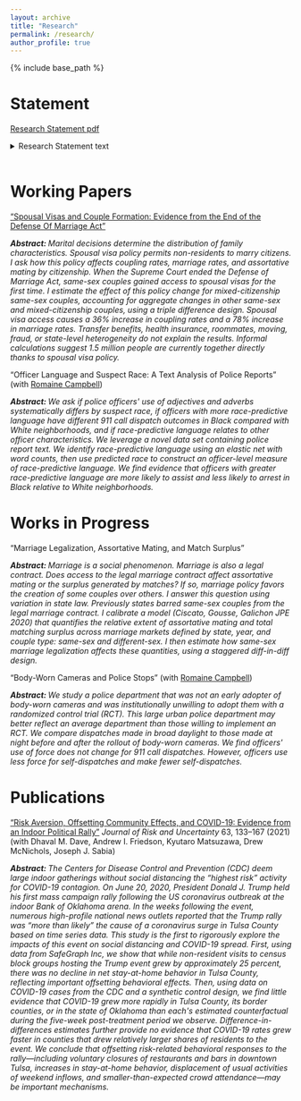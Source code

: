 ```yaml
---
layout: archive
title: "Research"
permalink: /research/
author_profile: true
---
```


{% include base_path %}

Statement 
======

[Research Statement pdf](https://credpath.github.io/files/Redpath_Research_Statement.pdf)

<details>
  
  <summary>Research Statement text</summary> 

  <br>
  
I am an applied economist. I use modern econometric methods to answer empirical, policy-relevant, thought-provoking questions. My research to date studies two broad questions: 
  <ul type="circle"> 
    <li> How does marriage policy affect coupling? </li>
    <li> How can we reduce racial disparities in policing outcomes? </li>
	</ul>
In the future, I will continue researching issues of great social and policy relevance. <br> <br>

### Economics of the Household<br>

Recent legal, social, and demographic changes make marriage and cohabitation increasingly distinct and give same-sex couples the right to marry. These changes provide policy variation that lends itself to answering causal questions about marriage policy. Along with the popularity of marriage, the importance of child-rearing, and household decision-making, these changes also affirm the importance of continued research on the topic of marriage.<br> <br>

I leverage a change in the federal government's definition of spouse to estimate how spousal visa policy affects couple formation and marriage rates in my job market paper, “Spousal Visas and Couple Formation: Evidence from the End of the Defense Of Marriage Act.” By recognizing same-sex spouses, the federal government gives same-sex couples access to spousal visas for the first time and legalizes same-sex marriage for non-permanent residents. In response, the marriage and coupling rates for same-sex couples with a citizen and non-citizen partner increase dramatically. <br> <br>

My job market paper is the first to study an extensive margin change in access to spousal visas. I use a difference-in-differences-in-differences design to estimate the treatment-on-the-treated effect of the policy on coupling and marriage rates. Same-sex couples with a citizen partner and a non-citizen partner are the treatment group. The triple difference design removes selection bias due to coupling trends in other same-sex or mixed-citizenship couples. I also implement this with a Poisson count model. This has two advantages. First, the log-linear relationship permits interpreting the estimates as effects on <i>rates</i> in addition to counts. Second, unlike other log-linear models, the Poisson model preserves zeros in the outcome variable, so the sample maintains representativeness.<br> <br>

I find that access to spousal visas causes an increase in coupling rates by 36% and marriage rates by 78%. Hence, spousal visa policy substantially benefits non-permanent residents with citizen partners. Back-of-the-envelope calculations suggest that millions of people directly have their current partners thanks to spousal visa policy. <br> <br>

Legalizing same-sex marriage provides fertile ground for promising empirical research on the effects of marriage. I plan to leverage this variation in future research. In my current early-stage work, I ask if access to the legal marriage contract affects assortative mating or the surplus generated by matches. If so, marriage law favors the creation of some couples over others. I answer this question using variation in state-level same-sex marriage legalization. I calibrate a model (Ciscato, Galichon, Goussé JPE 2020) that quantifies the relative extent of assortative mating and matching surplus across marriage markets. State, year, and couple type (same-sex, different-sex) define the marriage markets. I then estimate how same-sex marriage legalization affects these quantities, using a staggered difference-in-differences design.<br> <br>

My research adds to the contemporary marriage literature that recognizes the distinction between cohabitation and the legal marriage contract. Underappreciating this distinction can confuse analyses of marriage. My research also reframes the experiences of the LGBTQ+ population. In addition to understanding this understudied population, we can learn about significant policies that impact everyone. <br> <br>

### Economics of Crime and Policing<br>

Policing is a substantial expense for municipalities, and there is growing concern regarding the outcomes of policing. Heated public debate over crime and policing demonstrates the urgent need for research on these topics. <br> <br>

My co-author, Romaine Campbell, and I have detailed administrative data from a large urban police department in the United States. We exploit these data to gain policy-relevant insight into police officer behavior. <br> <br>

In our working paper, “Officer Language and Suspect Race: A Text Analysis of Police Reports,” we construct an officer-level measure of text-based racial slant. We then leverage the random assignment of officers to 911 call dispatches to estimate the effect of police officer racial slant on arrest probability. Preliminary results suggest that officers exhibiting racial slant make disproportionately more arrests in white neighborhoods. <br> <br>

To create the measure of racial slant, I use Natural Language Processing: machine learning methods that allow me to use text as data. I use adjectives and adverbs from thousands of police reports to predict the observed suspect race with an elastic net logistic regression. The elastic net optimally combines \(\ell_1\) (lasso) and \(\ell_2\) (ridge) penalties on the word coefficients, setting many to zero. Therefore, the machine learning model implicitly pinpoints words that encode suspect race and neutral words. We interpret the closeness of the predicted and true suspect race as a measure of a police report's ability to encode race implicitly.<br> <br>

In work-in-progress, we use these administrative data to estimate the effect of body-worn cameras on dispatch outcomes. The police department we work with was not an early adopter of body-worn cameras and was institutionally unwilling to adopt them with a randomized control trial. Therefore, it may reflect an average police department better than one willing to implement a randomized control trial. We compare dispatches made in broad daylight to those made at night before and after the rollout of body-worn cameras, using a difference-in-differences design. Preliminary results suggest that requiring officers to wear cameras changes their propensity to initiate interactions with civilians. <br> <br>

Our research contributes to a growing literature on policing. We hope to provide much-needed evidence on effective policing to help policy-makers find appropriate solutions to pressing problems.<br> <br>

### Future Directions<br>

I plan to further develop my text analysis skills in future research projects. These methods are increasingly popular in social science and develop our econometric toolkit to tap into the world of text. I am also grateful for the new difference-in-differences literature clarifying how to implement staggered treatment designs. These designs fit many meaningful contexts. I plan to continue to employ these and other methods to estimate credible causal effects of meaningful policies.<br>

</details> 

<br>


Working Papers
======

[“Spousal Visas and Couple Formation: Evidence from the End of the Defense Of Marriage Act”](https://osf.io/preprints/socarxiv/mzuwe/
) <br>

<b> <i> Abstract: </i> </b> *Marital decisions determine the distribution of family characteristics. Spousal visa policy permits non-residents to marry citizens. I ask how this policy affects coupling rates, marriage rates, and assortative mating by citizenship. When the Supreme Court ended the Defense of Marriage Act, same-sex couples gained access to spousal visas for the first time. I estimate the effect of this policy change for mixed-citizenship same-sex couples, accounting for aggregate changes in other same-sex and mixed-citizenship couples, using a triple difference design. Spousal visa access causes a 36% increase in coupling rates and a 78% increase in marriage rates. Transfer benefits, health insurance, roommates, moving, fraud, or state-level heterogeneity do not explain the results. Informal calculations suggest 1.5 million people are currently together directly thanks to spousal visa policy.* <br>


“Officer Language and Suspect Race: A Text Analysis of Police Reports” (with [Romaine Campbell](https://economics.harvard.edu/people/romaine-campbell))<br>

<b> <i> Abstract: </i> </b> *We ask if police officers' use of adjectives and adverbs systematically differs by suspect race, if officers with more race-predictive language have different 911 call dispatch outcomes in Black compared with White neighborhoods, and if race-predictive language relates to other officer characteristics. We leverage a novel data set containing police report text. We identify race-predictive language using an elastic net with word counts, then use predicted race to construct an officer-level measure of race-predictive language. We find evidence that officers with greater race-predictive language are more likely to assist and less likely to arrest in Black relative to White neighborhoods.* <br>


Works in Progress
======

“Marriage Legalization, Assortative Mating, and Match Surplus”<br>

<b> <i> Abstract: </i> </b> *Marriage is a social phenomenon. Marriage is also a legal contract. Does access to the legal marriage contract affect assortative mating or the surplus generated by matches? If so, marriage policy favors the creation of some couples over others. I answer this question using variation in state law. Previously states barred same-sex couples from the legal marriage contract. I calibrate a model (Ciscato, Gousse, Galichon JPE 2020) that quantifies the relative extent of assortative mating and total matching surplus across marriage markets defined by state, year, and couple type: same-sex and different-sex. I then estimate how same-sex marriage legalization affects these quantities, using a staggered diff-in-diff design.*  <br>

“Body-Worn Cameras and Police Stops” (with [Romaine Campbell](https://economics.harvard.edu/people/romaine-campbell))<br>

<b> <i> Abstract: </i> </b> *We study a police department that was not an early adopter of body-worn cameras and was institutionally unwilling to adopt them with a randomized control trial (RCT). This large urban police department may better reflect an average department than those willing to implement an RCT. We compare dispatches made in broad daylight to those made at night before and after the rollout of body-worn cameras. We find officers' use of force does not change for 911 call dispatches. However, officers use less force for self-dispatches and make fewer self-dispatches.* <br>


Publications
======

[“Risk Aversion, Offsetting Community Effects, and COVID-19: Evidence from an Indoor Political Rally”](https://link.springer.com/article/10.1007/s11166-021-09359-4) *Journal of Risk and Uncertainty* 63, 133–167 (2021) (with Dhaval M. Dave, Andrew I. Friedson, Kyutaro Matsuzawa, Drew McNichols, Joseph J. Sabia)<br>

<b> <i> Abstract: </i> </b> *The Centers for Disease Control and Prevention (CDC) deem large indoor gatherings without social distancing the “highest risk” activity for COVID-19 contagion. On June 20, 2020, President Donald J. Trump held his first mass campaign rally following the US coronavirus outbreak at the indoor Bank of Oklahoma arena. In the weeks following the event, numerous high-profile national news outlets reported that the Trump rally was “more than likely” the cause of a coronavirus surge in Tulsa County based on time series data. This study is the first to rigorously explore the impacts of this event on social distancing and COVID-19 spread. First, using data from SafeGraph Inc, we show that while non-resident visits to census block groups hosting the Trump event grew by approximately 25 percent, there was no decline in net stay-at-home behavior in Tulsa County, reflecting important offsetting behavioral effects. Then, using data on COVID-19 cases from the CDC and a synthetic control design, we find little evidence that COVID-19 grew more rapidly in Tulsa County, its border counties, or in the state of Oklahoma than each's estimated counterfactual during the five-week post-treatment period we observe. Difference-in-differences estimates further provide no evidence that COVID-19 rates grew faster in counties that drew relatively larger shares of residents to the event. We conclude that offsetting risk-related behavioral responses to the rally—including voluntary closures of restaurants and bars in downtown Tulsa, increases in stay-at-home behavior, displacement of usual activities of weekend inflows, and smaller-than-expected crowd attendance—may be important mechanisms.*  <br>
